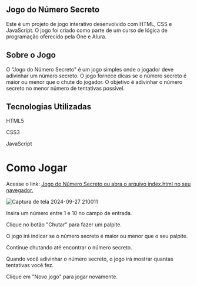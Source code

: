 ## Jogo do Número Secreto

Este é um projeto de jogo interativo desenvolvido com HTML, CSS e JavaScript. 
O jogo foi criado como parte de um curso de lógica de programação oferecido pela One e Alura.

## Sobre o Jogo
O "Jogo do Número Secreto" é um jogo simples onde o jogador deve adivinhar um número secreto. 
O jogo fornece dicas se o número secreto é maior ou menor que o chute do jogador. O objetivo é adivinhar o número secreto no menor número de tentativas possível.

## Tecnologias Utilizadas

HTML5

CSS3

JavaScript

# Como Jogar
Acesse o link: [Jogo do Número Secreto ou abra o arquivo index.html no seu navegador.](https://jogo-do-numero-secreto-rose.vercel.app/)

![Captura de tela 2024-09-27 210011](https://github.com/user-attachments/assets/0fa9a74b-b61a-4575-9a8d-856c5007e9fa)


Insira um número entre 1 e 10 no campo de entrada.

Clique no botão "Chutar" para fazer um palpite.

O jogo irá indicar se o número secreto é maior ou menor que o seu palpite.

Continue chutando até encontrar o número secreto.

Quando você adivinhar o número secreto, o jogo irá mostrar quantas tentativas você fez.

Clique em "Novo jogo" para jogar novamente.
